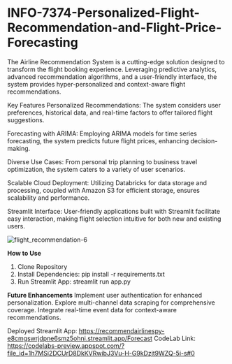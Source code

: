 # INFO-7374-Personalized-Flight-Recommendation-and-Flight-Price-Forecasting

The Airline Recommendation System is a cutting-edge solution designed to transform the flight booking experience. Leveraging predictive analytics, advanced recommendation algorithms, and a user-friendly interface, the system provides hyper-personalized and context-aware flight recommendations.

Key Features
Personalized Recommendations: The system considers user preferences, historical data, and real-time factors to offer tailored flight suggestions.

Forecasting with ARIMA: Employing ARIMA models for time series forecasting, the system predicts future flight prices, enhancing decision-making.

Diverse Use Cases: From personal trip planning to business travel optimization, the system caters to a variety of user scenarios.

Scalable Cloud Deployment: Utilizing Databricks for data storage and processing, coupled with Amazon S3 for efficient storage, ensures scalability and performance.

Streamlit Interface: User-friendly applications built with Streamlit facilitate easy interaction, making flight selection intuitive for both new and existing users.

![flight_recommendation-6](https://github.com/AlgoDM-Fall2023-Team3/INFO-7374-Personalized-Flight-Recommendation-and-Flight-Price-Forecasting/assets/114268019/6caf5ebc-368d-4298-a5bd-1ac6266b10c7)


**How to Use**
1. Clone Repository
2. Install Dependencies:
    pip install -r requirements.txt
3. Run Streamlit App:
    streamlit run app.py

**Future Enhancements**
Implement user authentication for enhanced personalization.
Explore multi-channel data scraping for comprehensive coverage.
Integrate real-time event data for context-aware recommendations.

Deployed Streamlit App: https://recommendairlinespy-e8cmgswrjdpne6smz5ohni.streamlit.app/Forecast
CodeLab Link: https://codelabs-preview.appspot.com/?file_id=1h7MSi2DCUrD8DkKVRwibJ3Vu-H-G9kDzjt9WZQ-5i-s#0
